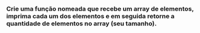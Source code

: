 ### Crie uma função nomeada que recebe um array de elementos, imprima cada um dos elementos e em seguida retorne a quantidade de elementos no array (seu tamanho).